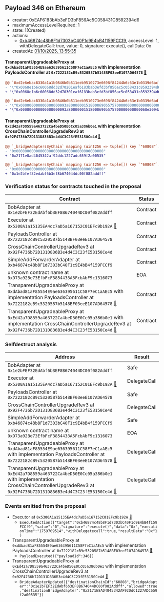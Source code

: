 ## Payload 346 on Ethereum

- creator: 0xEAF6183bAb3eFD3bF856Ac5C058431C8592394d6
- maximumAccessLevelRequired: 1
- state: 1(Created)
- actions:
  - [0xb46874c48b8F1d7303bC40F1c9E4bB4f159FCCf9](https://etherscan.io/address/0xb46874c48b8F1d7303bC40F1c9E4bB4f159FCCf9), accessLevel: 1, withDelegateCall: true, value: 0, signature: execute(), callData: 0x
- createdAt: [01/10/2025, 13:55:35](https://etherscan.io/tx/0xffb9c224b0136ce34890599ad632ea3daaaf948692e79aee016bd950ae1f5a9d)

#### TransparentUpgradeableProxy at `0xdAbad81aF85554E9ae636395611C58F7eC1aAEc5` with implementation PayloadsController at `0x7222182cB9c5320587b5148BF03eeE107AD64578` [:ghost:](https://github.com/bgd-labs/aave-address-book  "GovernanceV3Ethereum.PAYLOADS_CONTROLLER")

```diff
@@ `0xd2e6ebac8330a1a1b0846b0b511eeb9510273e6698f84244b6c63e1b0339d6ac` raw  @@
- "\"0x0068e1b6c60068dd32d70201eaf6183bab3efd3bf856ac5c058431c8592394d6\""
+ "\"0x0068e1b6c60068dd32d70301eaf6183bab3efd3bf856ac5c058431c8592394d6\""

@@ `0xd2e6ebac8330a1a1b0846b0b511eeb9510273e6698f84244b6c63e1b0339d6ad` raw  @@
- "\"0x000000000000000000093a80000001518000690b575700000000000000000000\""
+ "\"0x000000000000000000093a80000001518000690b575700000000000068e3094a\""

```
#### TransparentUpgradeableProxy at `0xEd42a7D8559a463722Ca4beD50E0Cc05a386b0e1` with implementation CrossChainControllerUpgradeRev3 at `0x92F4736b72D131D836B3e4d4C3C23fE53150Ce4d` [:ghost:](https://github.com/bgd-labs/aave-address-book  "GovernanceV3Ethereum.CROSS_CHAIN_CONTROLLER")

```diff
@@ `_bridgeAdaptersByChain` mapping (uint256 => tuple[]) key `"60808"`.0.destinationBridgeAdapter @@
- "0x0000000000000000000000000000000000000000"
+ "0x2171e8ad4045342af92ddc1227adc659f2a00535"

@@ `_bridgeAdaptersByChain` mapping (uint256 => tuple[]) key `"60808"`.0.currentChainBridgeAdapter @@
- "0x0000000000000000000000000000000000000000"
+ "0x1e2bfef32edabf6b3ef8b674044dc00f082addff"

```
### Verification status for contracts touched in the proposal

| Contract | Status |
|---------|------------|
| BobAdapter at `0x1e2bFEF32EdAbf6b3EF8B674044DC00f082Addff` | Contract |
| Executor at `0x5300A1a15135EA4dc7aD5a167152C01EFc9b192A` [:ghost:](https://github.com/bgd-labs/aave-address-book  "AaveV2Ethereum.POOL_ADMIN") | Contract |
| PayloadsController at `0x7222182cB9c5320587b5148BF03eeE107AD64578` | Contract |
| CrossChainControllerUpgradeRev3 at `0x92F4736b72D131D836B3e4d4C3C23fE53150Ce4d` | Contract |
| SimpleAddForwarderAdapter at `0xb46874c48b8F1d7303bC40F1c9E4bB4f159FCCf9` | Contract |
| unknown contract name at `0xD73a92Be73EfbFcF3854433A5FcbAbF9c1316073` | EOA |
| TransparentUpgradeableProxy at `0xdAbad81aF85554E9ae636395611C58F7eC1aAEc5` with implementation PayloadsController at `0x7222182cB9c5320587b5148BF03eeE107AD64578` [:ghost:](https://github.com/bgd-labs/aave-address-book  "GovernanceV3Ethereum.PAYLOADS_CONTROLLER") | Contract |
| TransparentUpgradeableProxy at `0xEd42a7D8559a463722Ca4beD50E0Cc05a386b0e1` with implementation CrossChainControllerUpgradeRev3 at `0x92F4736b72D131D836B3e4d4C3C23fE53150Ce4d` [:ghost:](https://github.com/bgd-labs/aave-address-book  "GovernanceV3Ethereum.CROSS_CHAIN_CONTROLLER") | Contract |

### Selfdestruct analysis

| Address | Result |
|---------|------------|
| BobAdapter at `0x1e2bFEF32EdAbf6b3EF8B674044DC00f082Addff` | Safe |
| Executor at `0x5300A1a15135EA4dc7aD5a167152C01EFc9b192A` [:ghost:](https://github.com/bgd-labs/aave-address-book  "AaveV2Ethereum.POOL_ADMIN") | DelegateCall |
| PayloadsController at `0x7222182cB9c5320587b5148BF03eeE107AD64578` | Safe |
| CrossChainControllerUpgradeRev3 at `0x92F4736b72D131D836B3e4d4C3C23fE53150Ce4d` | DelegateCall |
| SimpleAddForwarderAdapter at `0xb46874c48b8F1d7303bC40F1c9E4bB4f159FCCf9` | Safe |
| unknown contract name at `0xD73a92Be73EfbFcF3854433A5FcbAbF9c1316073` | EOA |
| TransparentUpgradeableProxy at `0xdAbad81aF85554E9ae636395611C58F7eC1aAEc5` with implementation PayloadsController at `0x7222182cB9c5320587b5148BF03eeE107AD64578` [:ghost:](https://github.com/bgd-labs/aave-address-book  "GovernanceV3Ethereum.PAYLOADS_CONTROLLER") | DelegateCall |
| TransparentUpgradeableProxy at `0xEd42a7D8559a463722Ca4beD50E0Cc05a386b0e1` with implementation CrossChainControllerUpgradeRev3 at `0x92F4736b72D131D836B3e4d4C3C23fE53150Ce4d` [:ghost:](https://github.com/bgd-labs/aave-address-book  "GovernanceV3Ethereum.CROSS_CHAIN_CONTROLLER") | DelegateCall |

### Events emitted from the proposal

- Executor at `0x5300A1a15135EA4dc7aD5a167152C01EFc9b192A` [:ghost:](https://github.com/bgd-labs/aave-address-book  "AaveV2Ethereum.POOL_ADMIN")
  - `ExecutedAction({"target":"0xb46874c48b8F1d7303bC40F1c9E4bB4f159FCCf9","value":"0","signature":"execute()","data":"0x","executionTime":"1759709514","withDelegatecall":true,"resultData":"0x"})`
- TransparentUpgradeableProxy at `0xdAbad81aF85554E9ae636395611C58F7eC1aAEc5` with implementation PayloadsController at `0x7222182cB9c5320587b5148BF03eeE107AD64578` [:ghost:](https://github.com/bgd-labs/aave-address-book  "GovernanceV3Ethereum.PAYLOADS_CONTROLLER")
  - `PayloadExecuted({"payloadId":346})`
- TransparentUpgradeableProxy at `0xEd42a7D8559a463722Ca4beD50E0Cc05a386b0e1` with implementation CrossChainControllerUpgradeRev3 at `0x92F4736b72D131D836B3e4d4C3C23fE53150Ce4d` [:ghost:](https://github.com/bgd-labs/aave-address-book  "GovernanceV3Ethereum.CROSS_CHAIN_CONTROLLER")
  - `BridgeAdapterUpdated({"destinationChainId":"60808","bridgeAdapter":"0x1e2bFEF32EdAbf6b3EF8B674044DC00f082Addff","allowed":true,"destinationBridgeAdapter":"0x2171E8AD4045342AF92DdC1227ADC659f2a00535"})`
